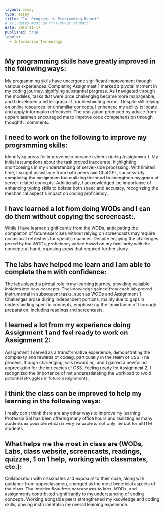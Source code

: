```yaml
---
layout: essay
type: essay
title: "E4: Progress in Programming Report"
# All dates must be YYYY-MM-DD format!
date: 2023-11-17
published: true
labels:
  - Information Technology
---
```


## My programming skills have greatly improved in the following ways:

My programming skills have undergone significant improvement through various experiences. Completing Assignment 1 marked a pivotal moment in my coding journey, signifying substantial progress. As I navigated through the modules, tasks that were once challenging became more manageable, and I developed a better grasp of troubleshooting errors. Despite still relying on online resources for unfamiliar concepts, I enhanced my ability to locate and apply information effectively. The realization prompted by advice from upperclassmen encouraged me to improve code comprehension through thoughtful comments.


## I need to work on the following to improve my programming skills:

Identifying areas for improvement became evident during Assignment 1. My initial assumptions about the task proved inaccurate, highlighting shortcomings in my understanding of server-side processing. With limited time, I sought assistance from both peers and ChatGPT, successfully completing the assignment but realizing the need to strengthen my grasp of server-related concepts. Additionally, I acknowledged the importance of enhancing typing skills to bolster both speed and accuracy, recognizing the mechanical aspect's impact on coding proficiency.


## I have learned a lot from doing WODs and I can do them without copying the screencast:.

While I have learned significantly from the WODs, anticipating the completion of future exercises without relying on screencasts may require occasional refreshers for specific nuances. Despite enjoying the challenges posed by the WODs, proficiency varied based on my familiarity with the concepts at hand, exposing areas that required further study.


## The labs have helped me learn and I am able to complete them with confidence:

The labs played a pivotal role in my learning journey, providing valuable insights into new concepts. The knowledge gained from each lab proved instrumental in subsequent tasks, such as WODs and Assignment 1. Challenges arose during independent portions, mainly due to gaps in understanding specific concepts, emphasizing the importance of thorough preparation, including readings and screencasts.


## I learned a lot from my experience doing Assignment 1 and feel ready to work on Assignment 2:

Assignment 1 served as a transformative experience, demonstrating the complexity and rewards of coding, particularly in the realm of CSS. The process, though challenging, was rewarding, and I gained a newfound appreciation for the intricacies of CSS. Feeling ready for Assignment 2, I recognized the importance of not underestimating the workload to avoid potential struggles in future assignments.


## I think the class can be improved to help my learning in the following ways:

I really don't think there are any other ways to improve my learning. Professor Sal has been offering many office hours and assisting as many students as possible which is very valuable to not only me but for all ITM students. 


## What helps me the most in class are (WODs, Labs, class website, screencasts, readings, quizzes, 1 on 1 help, working with classmates, etc.):

Collaboration with classmates and exposure to their code, along with guidance from upperclassmen, emerged as the most beneficial aspects of the class. The intuitive flow from screencasts to labs, WODs, and assignments contributed significantly to my understanding of coding concepts. Working alongside peers strengthened my knowledge and coding skills, proving instrumental in my overall learning experience.



